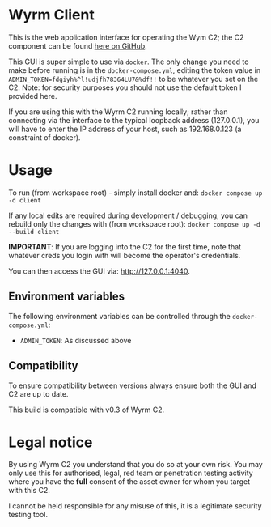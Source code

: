 # Wyrm Client

This is the web application interface for operating the Wym C2; the C2 component can be found [here on GitHub](https://github.com/0xflux/Wyrm/).

This GUI is super simple to use via `docker`. The only change you need to make before running is in the `docker-compose.yml`,
editing the token value in `ADMIN_TOKEN=fdgiyh%^l!udjfh78364LU7&%df!!` to be whatever you set on the C2. Note: for security
purposes you should not use the default token I provided here.

If you are using this with the Wyrm C2 running locally; rather than connecting via the interface to the typical loopback address 
(127.0.0.1), you will have to enter the IP address of your host, such as 192.168.0.123 (a constraint of docker).

# Usage

To run (from workspace root) - simply install docker and: `docker compose up -d client`

If any local edits are required during development / debugging, you can rebuild only the changes with (from workspace root): `docker compose up -d --build client`

**IMPORTANT**: If you are logging into the C2 for the first time, note that whatever creds you login with will become the operator's
credentials.

You can then access the GUI via: http://127.0.0.1:4040.

## Environment variables

The following environment variables can be controlled through the `docker-compose.yml`:

- `ADMIN_TOKEN`: As discussed above

## Compatibility

To ensure compatibility between versions always ensure both the GUI and C2 are up to date.

This build is compatible with v0.3 of Wyrm C2.

# Legal notice

By using Wyrm C2 you understand that you do so at your own risk. You may only use this for authorised, legal, red team or penetration testing
activity where you have the **full** consent of the asset owner for whom you target with this C2.

I cannot be held responsible for any misuse of this, it is a legitimate security testing tool.